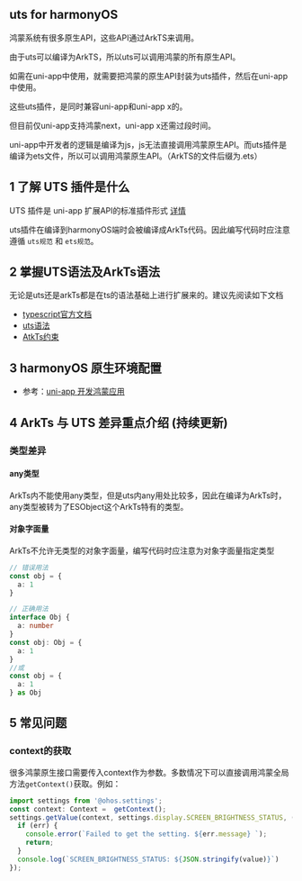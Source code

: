 ## uts for harmonyOS

鸿蒙系统有很多原生API，这些API通过ArkTS来调用。

由于uts可以编译为ArkTS，所以uts可以调用鸿蒙的所有原生API。

如需在uni-app中使用，就需要把鸿蒙的原生API封装为uts插件，然后在uni-app中使用。

这些uts插件，是同时兼容uni-app和uni-app x的。

但目前仅uni-app支持鸿蒙next，uni-app x还需过段时间。

uni-app中开发者的逻辑是编译为js，js无法直接调用鸿蒙原生API。而uts插件是编译为ets文件，所以可以调用鸿蒙原生API。（ArkTS的文件后缀为.ets）

## 1 了解 UTS 插件是什么

UTS 插件是 uni-app 扩展API的标准插件形式 [详情](./uts-plugin.md)

uts插件在编译到harmonyOS端时会被编译成ArkTs代码。因此编写代码时应注意遵循 `uts规范` 和 `ets规范`。

## 2 掌握UTS语法及ArkTs语法

无论是uts还是arkTs都是在ts的语法基础上进行扩展来的。建议先阅读如下文档

- [typescript官方文档](https://www.typescriptlang.org/zh/docs/)
- [uts语法](https://doc.dcloud.net.cn/uni-app-x/uts/)
- [AtkTs约束](https://developer.huawei.com/consumer/cn/doc/harmonyos-guides/typescript-to-arkts-migration-guide-0000001820879565)

## 3 harmonyOS 原生环境配置

- 参考：[uni-app 开发鸿蒙应用](https://uniapp.dcloud.net.cn/tutorial/harmony/dev.html)

## 4 ArkTs 与 UTS 差异重点介绍 (持续更新)

### 类型差异

#### any类型

ArkTs内不能使用any类型，但是uts内any用处比较多，因此在编译为ArkTs时，any类型被转为了ESObject这个ArkTs特有的类型。

#### 对象字面量

ArkTs不允许无类型的对象字面量，编写代码时应注意为对象字面量指定类型

```ts
// 错误用法
const obj = {
  a: 1
}

// 正确用法
interface Obj {
  a: number
}
const obj: Obj = {
  a: 1
}
//或
const obj = {
  a: 1
} as Obj
```

## 5 常见问题

### context的获取

很多鸿蒙原生接口需要传入context作为参数。多数情况下可以直接调用鸿蒙全局方法`getContext()`获取。例如：

```ts
import settings from '@ohos.settings';
const context: Context =  getContext();
settings.getValue(context, settings.display.SCREEN_BRIGHTNESS_STATUS, (err, value) => {
  if (err) {
    console.error(`Failed to get the setting. ${err.message} `);
    return;
  }
  console.log(`SCREEN_BRIGHTNESS_STATUS: ${JSON.stringify(value)}`)
});
```